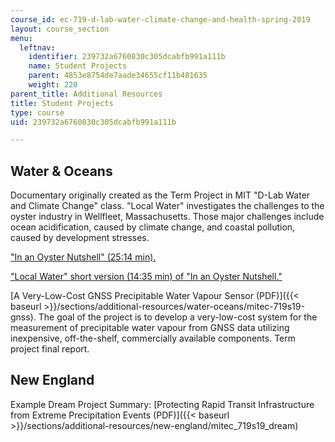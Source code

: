 ```yaml
---
course_id: ec-719-d-lab-water-climate-change-and-health-spring-2019
layout: course_section
menu:
  leftnav:
    identifier: 239732a6760830c305dcabfb991a111b
    name: Student Projects
    parent: 4853e8754de7aade34655cf11b481635
    weight: 220
parent_title: Additional Resources
title: Student Projects
type: course
uid: 239732a6760830c305dcabfb991a111b

---
```


Water & Oceans
--------------

Documentary originally created as the Term Project in MIT "D-Lab Water and Climate Change" class. "Local Water" investigates the challenges to the oyster industry in Wellfleet, Massachusetts. Those major challenges include ocean acidification, caused by climate change, and coastal pollution, caused by development stresses.

["In an Oyster Nutshell" (25:14 min).](https://youtu.be/opmKChXiYyA)

["Local Water" short version (14:35 min) of "In an Oyster Nutshell."](https://youtu.be/4evJROh4wUk) 

[A Very-Low-Cost GNSS Precipitable Water Vapour Sensor (PDF)]({{< baseurl >}}/sections/additional-resources/water-oceans/mitec-719s19-gnss). The goal of the project is to develop a very-low-cost system for the measurement of precipitable water vapour from GNSS data utilizing inexpensive, off-the-shelf, commercially available components. Term project final report. 

New England
-----------

Example Dream Project Summary: [Protecting Rapid Transit Infrastructure from Extreme Precipitation Events (PDF)]({{< baseurl >}}/sections/additional-resources/new-england/mitec_719s19_dream)